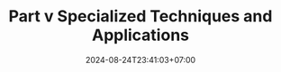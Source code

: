 ---
weight: 999
title: "Part v Specialized Techniques and Applications"
description: ""
icon: "article"
date: "2024-08-24T23:41:03+07:00"
lastmod: "2024-08-24T23:41:03+07:00"
draft: false
toc: true
---